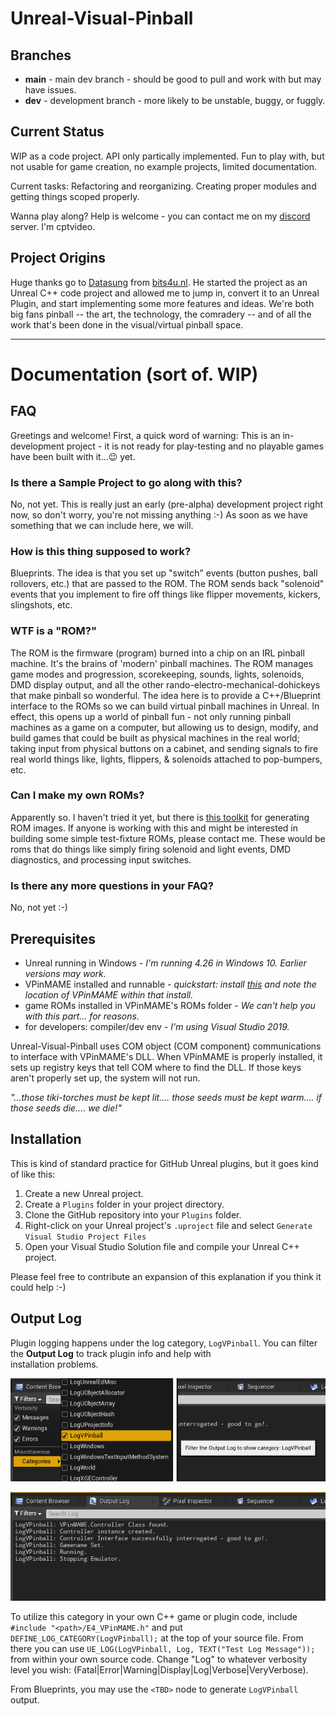 # Unreal-Visual-Pinball

## Branches
- **main** - main dev branch - should be good to pull and work with but may have issues.
- **dev** - development branch - more likely to be unstable, buggy, or fuggly.

## Current Status
WIP as a code project.  API only partically implemented.  Fun to play with, but not usable for game creation, 
no example projects, limited documentation.

Current tasks:  Refactoring and reorganizing. Creating proper modules and getting things scoped properly.

Wanna play along?  Help is welcome - you can contact me on my 
[discord](https://discord.gg/TSKHvVFYxB) server.  I'm cptvideo.

## Project Origins  
Huge thanks go to [Datasung](https://github.com/datasung) from [bits4u.nl](https://www.bits4u.nl/unreal-engine-visual-pinball-part-1/).  He started the project 
as an Unreal C++ code project and allowed me to jump in, convert it to an Unreal Plugin, and start implementing some more features and
ideas.  We're both big fans pinball -- the art, the technology, the comradery -- and of all the work that's been done in the
visual/virtual pinball space.

---
# Documentation (sort of.  WIP)
## FAQ
Greetings and welcome!  First, a quick word of warning:  This is an in-development project -
it is not ready for play-testing and no playable games have been built with it...😉 yet.

### Is there a Sample Project to go along with this?  
No, not yet.  This is really just an early (pre-alpha) development project right now, so don't worry, you're 
not missing anything :-)  As soon as we have something that we can include here, we will.

### How is this thing supposed to work?
Blueprints.  The idea is that you set up "switch" events (button pushes, ball rollovers, etc.) that are passed to the ROM.  The ROM sends back "solenoid" events
that you implement to fire off things like flipper movements, kickers, slingshots, etc.

### WTF is a "ROM?"
The ROM is the firmware (program) burned into a chip on an IRL pinball machine.  It's the brains of 'modern' pinball
machines.  The ROM manages game modes and progression, scorekeeping, sounds, lights, solenoids, DMD display output, and all the
other rando-electro-mechanical-dohickeys that make pinball so wonderful.  The idea here is to provide a C++/Blueprint 
interface to the ROMs so we can build virtual pinball machines in Unreal.  In effect, this opens up a world of pinball
fun - not only running pinball machines as a game on a computer, but allowing us to design, modify, and build games that 
could be built as physical machines in the real world; taking input from physical buttons on a cabinet, and sending signals
to fire real world things like, lights, flippers, & solenoids attached to pop-bumpers, etc.

### Can I make my own ROMs?
Apparently so.  I haven't tried it yet, but there is [this toolkit](https://github.com/ScottKirvan/freewpc)
for generating ROM images.  If anyone is working with this and might be interested in building some simple test-fixture ROMs, 
please contact me. These would be roms that do things like simply firing solenoid and light events, DMD diagnostics, and 
processing input switches.

### Is there any more questions in your FAQ?
No, not yet :-)

## Prerequisites
- Unreal running in Windows - *I'm running 4.26 in Windows 10. Earlier versions may work.*
- VPinMAME installed and runnable - *quickstart: install [this](https://www.vpforums.org/index.php?app=downloads&showfile=11573)
  and note the location of VPinMAME within that install.*
- game ROMs installed in VPinMAME's ROMs folder - *We can't help you with this part... for reasons.*
- for developers:  compiler/dev env - *I'm using Visual Studio 2019.*

Unreal-Visual-Pinball uses COM object (COM component) communications to interface with VPinMAME's
DLL.  When VPinMAME is properly installed, it sets up registry keys that tell COM where to find the DLL.  If 
those keys aren't properly set up, the system will not run.

*"...those tiki-torches must be kept lit.... those seeds must be kept warm.... if those seeds die.... we die!"*

## Installation
This is kind of standard practice for GitHub Unreal plugins, but it goes kind of like this:
1. Create a new Unreal project.
1. Create a ```Plugins``` folder in your project directory.
1. Clone the GitHub repository into your ```Plugins``` folder.
1. Right-click on your Unreal project's ```.uproject``` file and select ```Generate Visual Studio Project Files```
1. Open your Visual Studio Solution file and compile your Unreal C++ project.

Please feel free to contribute an expansion of this explanation if you think it could help :-)

## Output Log
Plugin logging happens under the log category, ```LogVPinball```.  You can filter the 
**Output Log** to track plugin info and help with  
installation problems.

![](Docs/images/logvpinball.png)  

![](Docs/images/logvpinball_result.png)

To utilize this category in your own C++ game or plugin code, 
include ```#include "<path>/E4_VPinMAME.h"``` 
and put ```DEFINE_LOG_CATEGORY(LogVPinball);``` at the top of your source file.  From
there you can use ```UE_LOG(LogVPinball, Log, TEXT("Test Log Message"));``` from within 
your own source code.  Change "Log" to whatever verbosity level you wish: 
(Fatal|Error|Warning|Display|Log|Verbose|VeryVerbose).

From Blueprints, you may use the ```<TBD>``` node to generate ```LogVPinball``` output.
